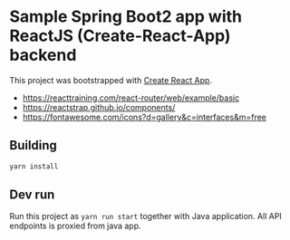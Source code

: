 # Sample Spring Boot2 app with ReactJS (Create-React-App) backend

This project was bootstrapped with [Create React App](https://github.com/facebook/create-react-app).

  * https://reacttraining.com/react-router/web/example/basic
  * https://reactstrap.github.io/components/
  * https://fontawesome.com/icons?d=gallery&c=interfaces&m=free

## Building

```bash
yarn install
```

## Dev run

Run this project as ``yarn run start`` together with Java application.
All API endpoints is proxied from java app.
